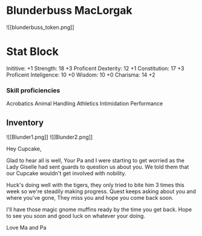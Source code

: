 # Blunderbuss MacLorgak
![[blunderbuss_token.png]]
# Stat Block
Inititive:          +1
Strength:        18	    +3 Proficent 
Dexterity:       12		+1
Constitution:  17	  +3 Proficent
Inteligence:    10     +0
Wisdom:         10	   +0
Charisma:       14     +2


### Skill proficiencies 
Acrobatics
Animal Handling
Athletics
Intimidation
Performance

## Inventory
![[Blunder1.png]]
![[Blunder2.png]]

Hey Cupcake,

Glad to hear all is well, Your Pa and I were starting to get worried as the Lady Giselle had sent guards to question us about you. We told them that our Cupcake wouldn't get involved with nobility.

Huck's doing well with the tigers, they only tried to bite him 3 times this week so we're steadily making progress. Quest keeps asking about you and where you've gone, They miss you and hope you come  back soon.

I'll have those magic gnome muffins ready by the time you get back. Hope to see you soon and good luck on whatever your doing.

Love
Ma and Pa